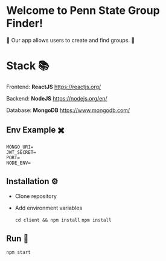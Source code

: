 # Welcome to Penn State Group Finder!

🚨 Our app allows users to create and find groups. 🚨

# Stack 📚
Frontend: **ReactJS** 
https://reactjs.org/

Backend: **NodeJS**
https://nodejs.org/en/

Database: **MongoDB**
https://www.mongodb.com/

## Env Example ✖️



    MONGO_URI=
    JWT_SECRET=
    PORT=
    NODE_ENV=



## Installation ⚙️

 - Clone repository
 - Add environment variables

	``
cd client && npm install
`` 
``
npm install 
``


## Run 🎉

``
npm start
``

